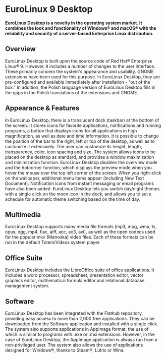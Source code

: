 # EuroLinux 9 Desktop

**EuroLinux Desktop is a novelty in the operating system market. It combines the look and functionality of Windows® and macOS® with the reliability and security of a server-based Enterprise Linux distribution.**

## Overview
EuroLinux Desktop is built upon the source code of Red Hat® Enterprise Linux® 9. However, it includes a number of changes to the user interface. These primarily concern the system's appearance and usability. GNOME extensions have been used for this purpose. In EuroLinux Desktop, they are pre-configured and available immediately after installation - "out of the box." In addition, the Polish language version of EuroLinux Desktop fills in the gaps in the Polish translations of the extensions and GNOME. 

## Appearance & Features
In EuroLinux Desktop, there is a translucent dock (taskbar) at the bottom of the screen. It stores icons for favorite applications, notifications and running programs, a button that displays icons for all applications in high magnification, as well as date and time information. It is possible to change the position of the bar to the right, left or top of the desktop, as well as to customize it extensively. The user can customize its height, length, transparency, color, icon spacing and size. The system allows icons to be placed on the desktop as standard, and provides a window maximization and minimization function.
EuroLinux Desktop disables the overview mode and the hotcorner function, which displays the preview mode when you hover the mouse over the top left corner of the screen. When you right-click on the wallpaper, additional menu items appear (including New Text Document). Notification icons from instant messaging or email programs have also been added. EuroLinux Desktop lets you switch day/night themes with a single click on the moon icon in the dock, and allows you to set a schedule for automatic theme switching based on the time of day.

## Multimedia
EuroLinux Desktop supports many media file formats (mp3, mpg, wma, ts, opus, ogg, mp4, flac, aiff, acc, ac3, avi), as well as the open codecs used for the popular mkv (Matroska) video files. Each of these formats can be run in the default Totem/Videos system player.

## Office Suite
EuroLinux Desktop includes the LibreOffice suite of office applications. It includes a word processor, spreadsheet, presentation editor, vector graphics editor, mathematical formula editor and relational database management system.

## Software
EuroLinux Desktop has been integrated with the Flathub repository, providing easy access to more than 2,000 free applications. They can be downloaded from the Software application and installed with a single click. The system also supports applications in AppImage format, the use of which is similar to programs with .exe or .msi extensions. However, in the case of EuroLinux Desktop, the AppImage application is always run from a non-privileged user. The system also allows the use of applications designed for Windows®, thanks to Steam®, Lutris or Wine.

